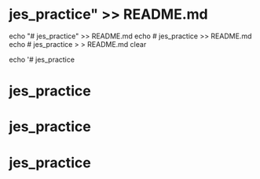 # jes_practice" >> README.md
echo "# jes_practice" >> README.md
echo # jes_practice >> README.md
echo # jes_practice > > README.md
clear



echo '# jes_practice
# jes_practice
# jes_practice
# jes_practice
